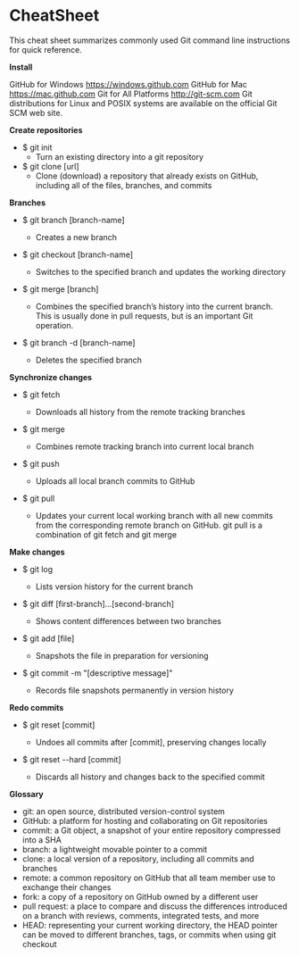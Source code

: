 ﻿# CheatSheet
This cheat sheet summarizes commonly used Git command line instructions for quick reference.


**Install**

GitHub for Windows https://windows.github.com 
GitHub for Mac https://mac.github.com 
Git for All Platforms http://git-scm.com 
Git distributions for Linux and POSIX systems are available on the official Git SCM web site.

**Create repositories**

 - $ git init
	 - Turn an existing directory into a git repository
 - $ git clone [url]
	 - Clone (download) a repository that already exists on GitHub, including all of the files, branches, and commits
	
**Branches**
 - $ git branch [branch-name]
	 - Creates a new branch
 -  $ git checkout [branch-name]
	 - Switches to the specified branch and updates the working directory

 - $ git merge [branch]

	 - Combines the specified branch’s history into the current branch. This is usually done in pull requests, but is an important Git operation.

 - $ git branch -d [branch-name]
	 - Deletes the specified branch

**Synchronize changes**

 - $ git fetch

	 - Downloads all history from the remote tracking branches

 - $ git merge

	 - Combines remote tracking branch into current local branch

 - $ git push

	 - Uploads all local branch commits to GitHub

 - $ git pull

	 - Updates your current local working branch with all new commits from
	   the corresponding remote branch on GitHub. git pull is a combination
	   of git fetch and git merge

**Make changes**

 - $ git log

	 - Lists version history for the current branch
 - $ git diff [first-branch]...[second-branch]

	 - Shows content differences between two branches

 - $ git add [file]

	 - Snapshots the file in preparation for versioning

 - $ git commit -m "[descriptive message]"

	 - Records file snapshots permanently in version history

**Redo commits**

 - $ git reset [commit]

	 - Undoes all commits after [commit], preserving changes locally

 - $ git reset --hard [commit]

	 - Discards all history and changes back to the specified commit

**Glossary**

 - git: an open source, distributed version-control system
 - GitHub: a platform for hosting and collaborating on Git repositories
 - commit: a Git object, a snapshot of your entire repository compressed
   into a SHA
 - branch: a lightweight movable pointer to a commit
 - clone: a local version of a repository, including all commits and
   branches
 - remote: a common repository on GitHub that all team member use to
   exchange their changes
 - fork: a copy of a repository on GitHub owned by a different user
 - pull request: a place to compare and discuss the differences
   introduced on a branch with reviews, comments, integrated tests, and
   more
 - HEAD: representing your current working directory, the HEAD pointer
   can be moved to different branches, tags, or commits when using git
   checkout

